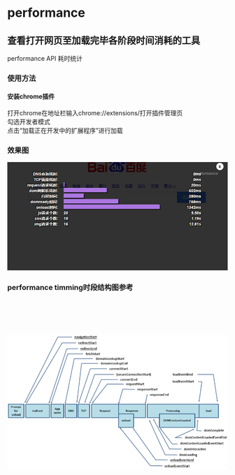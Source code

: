 
performance
=================
## 查看打开网页至加载完毕各阶段时间消耗的工具
performance API 耗时统计

### 使用方法
#### 安装chrome插件
打开chrome在地址栏输入chrome://extensions/打开插件管理页<br/>
勾选开发者模式<br/>
点击“加载正在开发中的扩展程序”进行加载

### 效果图
![alt logo](/effect.png "Title")

### performance timming时段结构图参考
<br /><br /><br /><br />

![alt text](/perfomance.png "Title")


